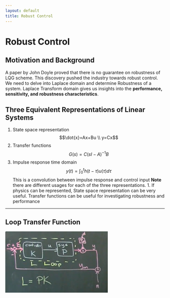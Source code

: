 ```yaml
---
layout: default
title: Robust Control
---
```

# Robust Control
## Motivation and Background
A paper by John Doyle proved that there is no guarantee on robustness of LQG scheme. This discovery pushed the industry towards robust control. We need to delve into Laplace domain and determine Robustness of a system. Laplace Transform domain gives us insights into the **performance, sensitivity, and robustness characteristics**.

## Three Equivalent Representations of Linear Systems
1. State space representation
    $$\dot{x}=Ax+Bu \\ y=Cx$$
2. Transfer functions
$$G(s)=C(sI-A)^{-1}B$$
3. Impulse response time domain
$$y(t)=\int_{0}^{t}h(t-\tau)u(\tau)d\tau $$ 
This is a convolution between impulse response and control input
**Note** there are different usages for each of the three representations. 1. If physics can be represented, State space representation can be very useful. Transfer functions can be useful for investigating robustness and performance


---

## Loop Transfer Function
![controller loop diagram with noise](../figures/controller_loop.png)

